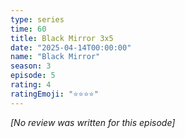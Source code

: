 ```yaml
---
type: series
time: 60
title: Black Mirror 3x5
date: "2025-04-14T00:00:00"
name: "Black Mirror"
season: 3
episode: 5
rating: 4
ratingEmoji: "⭐️⭐️⭐️⭐️"
---
```


_[No review was written for this episode]_